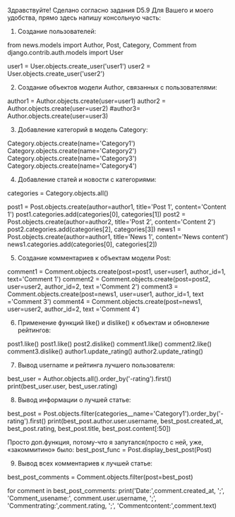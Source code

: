 Здравствуйте! Сделано согласно задания D5.9
Для Вашего и моего удобства, прямо здесь напишу консольную часть:
1.	Создание пользователей:

from news.models import Author, Post, Category, Comment
from django.contrib.auth.models import User 

user1 = User.objects.create_user('user1') 
user2 = User.objects.create_user('user2') 

2.	Создание объектов модели Author, связанных с пользователями:

author1 = Author.objects.create(user=user1)
author2 = Author.objects.create(user=user2) 
#author3= Author.objects.create(user=user3) 

3.	Добавление категорий в модель Category:

Category.objects.create(name='Category1') 
Category.objects.create(name='Category2') 
Category.objects.create(name='Category3') 
Category.objects.create(name='Category4') 

4.	Добавление статей и новости с категориями:

categories = Category.objects.all()

post1 = Post.objects.create(author=author1, title='Post 1', content='Content 1') 
post1.categories.add(categories[0], categories[1]) 
post2 = Post.objects.create(author=author2, title='Post 2', content='Content 2')
post2.categories.add(categories[2], categories[3]) 
news1 = Post.objects.create(author=author1, title='News 1', content='News content') 
news1.categories.add(categories[0], categories[2]) 

5.	Создание комментариев к объектам модели Post:

comment1 = Comment.objects.create(post=post1, user=user1, author_id=1, text='Comment 1') 
comment2 = Comment.objects.create(post=post2, user=user2, author_id=2, text ='Comment 2') 
comment3 = Comment.objects.create(post=news1, user=user1, author_id=1, text ='Comment 3')
comment4 = Comment.objects.create(post=news1, user=user2, author_id=2, text ='Comment 4') 

6.	Применение функций like() и dislike() к объектам и обновление рейтингов:

post1.like() 
post1.like() 
post2.dislike() 
comment1.like() 
comment2.like() 
comment3.dislike() 
author1.update_rating() 
author2.update_rating() 

7.	Вывод username и рейтинга лучшего пользователя:

best_user = Author.objects.all().order_by('-rating').first() 
print(best_user.user, best_user.rating) 

8.	Вывод информации о лучшей статье:

best_post = Post.objects.filter(categories__name='Category1').order_by('-rating').first() print(best_post.author.user.username, best_post.created_at, best_post.rating, best_post.title, best_post.content[:50]) 

Просто доп.функция, потому-что я запутался(просто с ней, уже, «закоммитино» было:
 best_post_func = Post.display_best_post(Post)

9.	Вывод всех комментариев к лучшей статье:

best_post_comments = Comment.objects.filter(post=best_post) 

for comment in best_post_comments:
       print('Date:',comment.created_at, ';', 'Comment_usename:', comment.user.username, ';',   'Commentrating:',comment.rating, ';', 'Commentcontent:',comment.text)
